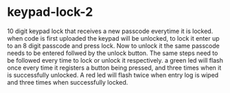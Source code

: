 # keypad-lock-2
10 digit keypad lock that receives a new passcode everytime it is locked. when code is first uploaded the keypad will be unlocked, to lock it enter up to an 8 digit passcode and press lock. Now to unlock it the same passcode needs to be entered follwed by the unlock button. The same steps need to be followed every time to lock or unlock it respectively. a green led will flash once every time it registers a button being pressed, and three times when it is successfully unlocked. A red led will flash twice when entry log is wiped and three times when successfully locked.
